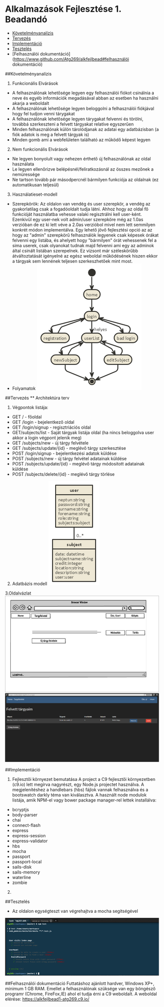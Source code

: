 # Alkalmazások Fejlesztése 1. Beadandó
- [Követelményanalízis](https://www.github.com/Atg269/alkfejlbead#követelményanalízis)
- [Tervezés](https://www.github.com/Atg269/alkfejlbead#tervezés)
- [Implementáció](https://www.github.com/Atg269/alkfejlbead#implementáció)
- [Tesztelés](https://www.github.com/Atg269/alkfejlbead#tesztelés)
- [Felhasználói dokumentáció](https://www.github.com/Atg269/alkfejlbead#felhasználói dokumentáció)

##Követelményanalízis

1. Funkcionális Elvárások
 - A felhasználónak lehetősége legyen egy felhasználói fiókot csinálnia a neve és egyéb információk megadásával abban az esetben ha használni akarja a weboldalt
 - A felhasználónak lehetősége legyen beloggolni a felhasználói fiókjával hogy fel tudjon venni tárygakat
 - A felhasználónak lehetősége legyen tárygakat felvenni és törölni, továbbá szerkeszteni a felvett tárgyakat relatíve egyszerűen
 - Minden felhasználónak külön tárolódjanak az adatai egy adatbázisban (a fiók adatok is meg a felvett tárgyak is)
 - Minden gomb ami a webfelületen található az működő képest legyen
2. Nem funkcionális Elvárások
 - Ne legyen bonyolult vagy nehezen érthető új felhasználónak az oldal használata
 - Le legyen ellenőrizve belépésnél/feliratkozásnál az összes mezőnek a nemüressége
 - Ne tartson tovább pár másodpercnél bármilyen funkciója az oldalnak (ez automatikusan teljesül)
3. Használatieset-modell
 - Szerepkörök: Az oldalon van vendég és user szerepkör, a vendég az gyakorlatilag csak a fogadóoldalt tudja látni. Ahhoz hogy az oldal fő funkcióját használatba vehesse valaki regisztrálni kell user-ként. Ezenkivül egy user-nek volt admin/user szerepköre még az 1.0as verzióban de ez ki lett véve a 2.0as verzióbol mivel nem lett semmilyen konkrét módon implementálva. Egy lehető jövő fejlesztési opció az az hogy az "admin" szerepkörű felhasználók legyenek csak képesek órákat felvenni egy listába, és ahelyett hogy "bármilyen" órát vehessenek fel a sima userek, csak olyanokat tudnak majd felvenni ami egy az adminok által csinált listában szerepelnek. Ez vizsont már széleskörűbb átváltoztatását igényelné az egész weboldal működésének hiszen ekkor a tárgyak sem lennének teljesen szerkeszhetőek mint most.
 - Folyamatok
  ![Teljes oldal folyamat](https://github.com/Atg269/alkfejlbead/blob/master/documentation/folyamat.png)

##Tervezés
** Architektúra terv
1. Végpontok listája:
 - GET / - főoldal 
 - GET /login - bejelentkező oldal
 - GET /login/signup - regisztriációs oldal
 - GET/subjects/list - Saját tárgyak listája oldal (ha nincs beloggolva user akkor a login végpont jelenik meg)
 - GET /subjects/new - új tárgy felvétele
 - GET /subjects/update/{id} - meglévő tárgy szerkesztése
 - POST /login/signup - bejelentkezési adatok küldése
 - POST /subjects/new - új tárgy felvétel adatainak küldése
 - POST /subjects/update/{id} - meglévő tárgy módositott adatainak küldése
 - POST /subjects/delete/{id} - meglévő tárgy törlése

2. Adatbázis modell
  ![Adatmodell és Adatbázisterv](https://github.com/Atg269/alkfejlbead/blob/master/documentation/adatbmodell.png)

3.Oldalvázlat
  ![Felhasználóifelölet modell vázlat](https://github.com/Atg269/alkfejlbead/blob/master/documentation/userhome.jpg)
  ![Végső megvalósítás kínézete](https://github.com/Atg269/alkfejlbead/blob/master/documentation/endresult.png)
 
 

##Implementáció

1. Fejlesztői környezet bemutatása
A project a C9 fejlesztői környezetben (c9.io) lett megírva nagyrészt, egy Node.js projectet használva. A megjelenítéshez a handlebars (hbs) fájlok vannak felhasználva és a bootswatch darkly téma van kiválasztva. A használt node modulok listája, amik NPM-el vagy bower package manager-rel lettek installálva:
 - bcryptjs
 - body-parser
 - chai
 - connect-flash
 - express
 - express-session
 - express-validator
 - hbs
 - mocha
 - passport
 - passport-local
 - sails-disk
 - sails-memory
 - waterline
 - zombie

2. 

##Tesztelés

- Az oldalon egységteszt van végrehajtva a mocha segitségével

![Teszt eredmények](https://github.com/Atg269/alkfejlbead/blob/master/documentation/indextext.png)


##Felhasználói dokumentáció
Futtatáshoz ajánlott hardver, Windows XP+, minimum 1 GB RAM. 
Emellet a felhasználónak szüksége van egy böngésző programr (Chrome, FireFox,IE) ahol el tudja érni a C9 weboldalt.
A weboldal elérése: https://alkfejlbead1-atg269.c9.io/
